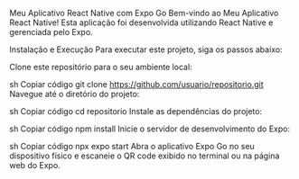 Meu Aplicativo React Native com Expo Go
Bem-vindo ao Meu Aplicativo React Native! Esta aplicação foi desenvolvida utilizando React Native e gerenciada pelo Expo.

Instalação e Execução
Para executar este projeto, siga os passos abaixo:

Clone este repositório para o seu ambiente local:

sh
Copiar código
git clone https://github.com/usuario/repositorio.git
Navegue até o diretório do projeto:

sh
Copiar código
cd repositorio
Instale as dependências do projeto:

sh
Copiar código
npm install
Inicie o servidor de desenvolvimento do Expo:

sh
Copiar código
npx expo start
Abra o aplicativo Expo Go no seu dispositivo físico e escaneie o QR code exibido no terminal ou na página web do Expo.
